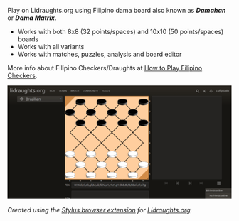 Play on Lidraughts.org using Filipino dama board also known as ***Damahan*** or ***Dama Matrix***.

- Works with both 8x8 (32 points/spaces) and 10x10 (50 points/spaces) boards
- Works with all variants
- Works with matches, puzzles, analysis and board editor

More info about Filipino Checkers/Draughts at [How to Play Filipino Checkers](https://luffykudo.wordpress.com/2024/03/11/how-to-play-filipino-checkers/).

![Filipino checkers draughts damahan dama matrix board on Lidraughts screenshot](https://raw.githubusercontent.com/LuffyKudo/Lidraught-Themes/main/Filipino%20Dama%20Board/Lidraughts%20Dama%20Matrix%20(32)%20Screenshot.bmp)

*Created using the [Stylus browser extension](https://add0n.com/stylus.html) for [Lidraughts.org](https://lidraughts.org).*
